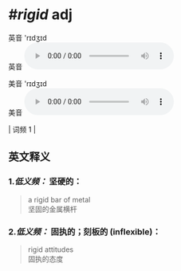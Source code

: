 # ***\#rigid*** adj
英音 'rɪdʒɪd  
英音
<audio src="./media/rigid-B.aac" controls="controls"></audio>

美音 'rɪdʒɪd  
美音
<audio src="./media/rigid.aac" controls="controls"></audio>



| 词频 1 |  

英文释义
---
### 1.*低义频：* **坚硬的：**  

 > a rigid bar of metal   
 > 坚固的金属横杆    

### 2.*低义频：* **固执的；刻板的 (inflexible)：**  

 > rigid attitudes   
 > 固执的态度    


